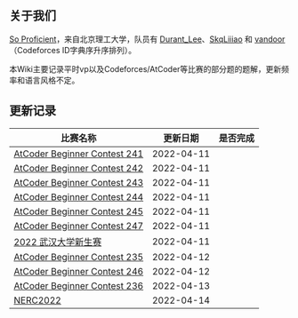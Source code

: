 ## 关于我们

[So Proficient](https://codeforces.com/team/91336)，来自北京理工大学，队员有 [Durant_Lee](https://codeforces.com/profile/Durant_Lee)、[SkqLiiiao](https://codeforces.com/profile/SkqLiiiao) 和 [vandoor](https://codeforces.com/profile/vandoor)（Codeforces ID字典序升序排列）。

本Wiki主要记录平时vp以及Codeforces/AtCoder等比赛的部分题的题解，更新频率和语言风格不定。

## 更新记录

| 比赛名称                                            | 更新日期   | 是否完成 |
| --------------------------------------------------- | ---------- | -------- |
| [AtCoder Beginner Contest 241](atcoder/abc/abc241/) | 2022-04-11 |          |
| [AtCoder Beginner Contest 242](atcoder/abc/abc242/) | 2022-04-11 |          |
| [AtCoder Beginner Contest 243](atcoder/abc/abc243/) | 2022-04-11 |          |
| [AtCoder Beginner Contest 244](atcoder/abc/abc244/) | 2022-04-11 |          |
| [AtCoder Beginner Contest 245](atcoder/abc/abc245/) | 2022-04-11 |          |
| [AtCoder Beginner Contest 247](atcoder/abc/abc247/) | 2022-04-11 |          |
| [2022 武汉大学新生赛](contests/whu-2022-fresh/)     | 2022-04-11 |          |
| [AtCoder Beginner Contest 235](atcoder/abc/abc235/) | 2022-04-12 |          |
| [AtCoder Beginner Contest 246](atcoder/abc/abc246/) | 2022-04-12 |          |
| [AtCoder Beginner Contest 236](atcoder/abc/abc236/) | 2022-04-13 |          |
| [NERC2022](contests/nerc2022/) | 2022-04-14 |          |
